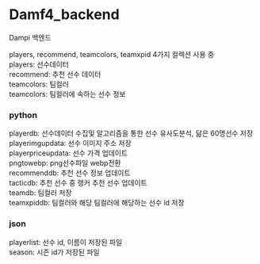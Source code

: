 # Damf4_backend
Dampi 백엔드

players, recommend, teamcolors, teamxpid 4가지 컬렉션 사용 중 <br/>
players: 선수데이터 <br/>
recommend: 추천 선수 데이터 <br/>
teamcolors: 팀컬러 <br/>
teamcolors: 팀컬러에 속하는 선수 정보 <br/>

### python

playerdb: 선수데이터 수집및 알고리즘을 통한 선수 유사도분석, 닮은 60명선수 저장 <br/>
playerimgupdata: 선수 이미지 주소 저장 <br/>
playerpriceupdata: 선수 가격 업데이트 <br/>
pngtowebp: png선수파일 webp전환 <br/>
recommenddb: 추천 선수 정보 업데이트 <br/>
tacticdb: 추천 선수 중 랭커 추천 선수 업데이트 <br/>
teamdb: 팀컬러 저장 <br/>
teamxpiddb: 팀컬러와 해당 팀컬러에 해당하는 선수 id 저장 <br/>

### json

playerlist: 선수 id, 이름이 저장된 파일 <br/>
season: 시즌 id가 저장된 파일 <br/>
